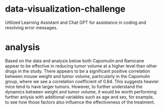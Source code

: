 # data-visualization-challenge
Utilized Learning Assistant and Chat GPT for assistance in coding and resolving error messages.

# analysis
Based on the data and analysis below both Capomulin and Ramicane appear to be effective in reducing tumor volume at a higher level than other drugs in the study. There appears to be a significant positive correlation between mouse weight and tumor volume, particularly in the Capomulin group, where we see a correlation coefficient of 0.84. This suggests heavier mice tend to have larger tumors. However, to further understand the dynamics between weight and tumor volume, it would be worth performing further anlysis with additional variables such as age and sex, for example, to see how those factors also influence the effectiveness of the treatment.

